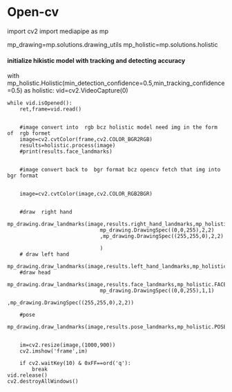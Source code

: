 # Open-cv
import cv2
import mediapipe as mp

mp_drawing=mp.solutions.drawing_utils
mp_holistic=mp.solutions.holistic


####  initialize hikistic model with tracking and detecting accuracy
with mp_holistic.Holistic(min_detection_confidence=0.5,min_tracking_confidence=0.5) as holistic:
    vid=cv2.VideoCapture(0)

    while vid.isOpened():
        ret,frame=vid.read()

        
        #image convert into  rgb bcz holistic model need img in the form of  rgb formet
        image=cv2.cvtColor(frame,cv2.COLOR_BGR2RGB)
        results=holistic.process(image)
        #print(results.face_landmarks)
        

        #image convert back to  bgr format bcz opencv fetch that img into bgr format


        image=cv2.cvtColor(image,cv2.COLOR_RGB2BGR)


        #draw  right hand
        mp_drawing.draw_landmarks(image,results.right_hand_landmarks,mp_holistic.HAND_CONNECTIONS,
                                  mp_drawing.DrawingSpec((0,0,255),2,2)
                                  ,mp_drawing.DrawingSpec((255,255,0),2,2)
                                  
                                  )
        # draw left hand
        mp_drawing.draw_landmarks(image,results.left_hand_landmarks,mp_holistic.HAND_CONNECTIONS)
        #draw head
        mp_drawing.draw_landmarks(image,results.face_landmarks,mp_holistic.FACEMESH_CONTOURS,
                                  mp_drawing.DrawingSpec((0,0,255),1,1)
                                  ,mp_drawing.DrawingSpec((255,255,0),2,2))

        #pose
        mp_drawing.draw_landmarks(image,results.pose_landmarks,mp_holistic.POSE_CONNECTIONS)

        
        im=cv2.resize(image,(1000,900))
        cv2.imshow('frame',im)
        
        if cv2.waitKey(10) & 0xFF==ord('q'):
            break
    vid.release()
    cv2.destroyAllWindows()
